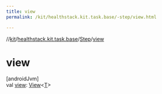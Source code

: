 ```yaml
---
title: view
permalink: /kit/healthstack.kit.task.base/-step/view.html

---
```

//[kit](/kit.html)/[healthstack.kit.task.base](../index.html)/[Step](index.html)/[view](view.html)



# view



[androidJvm]\
val [view](view.html): [View](../-view/index.html)&lt;[T](index.html)&gt;




